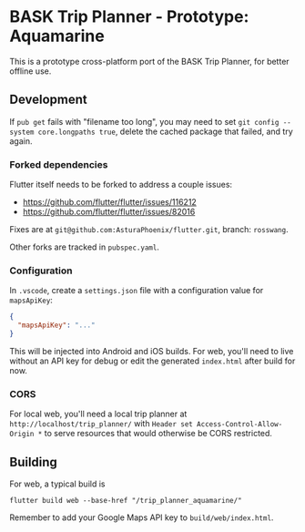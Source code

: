 # BASK Trip Planner - Prototype: Aquamarine

This is a prototype cross-platform port of the BASK Trip Planner, for better offline use.

## Development

If `pub get` fails with "filename too long", you may need to set `git config --system core.longpaths true`, delete the cached package that failed, and try again.

### Forked dependencies

Flutter itself needs to be forked to address a couple issues:
* https://github.com/flutter/flutter/issues/116212
* https://github.com/flutter/flutter/issues/82016

Fixes are at `git@github.com:AsturaPhoenix/flutter.git`, branch: `rosswang`.

Other forks are tracked in `pubspec.yaml`.

### Configuration

In `.vscode`, create a `settings.json` file with a configuration value for `mapsApiKey`:

```json
{
  "mapsApiKey": "..."
}
```

This will be injected into Android and iOS builds. For web, you'll need to live without an API key for debug or edit the generated `index.html` after build for now.

### CORS

For local web, you'll need a local trip planner at `http://localhost/trip_planner/` with `Header set Access-Control-Allow-Origin *` to serve resources that would otherwise be CORS restricted.

## Building

For web, a typical build is

```
flutter build web --base-href "/trip_planner_aquamarine/"
```

Remember to add your Google Maps API key to `build/web/index.html`.